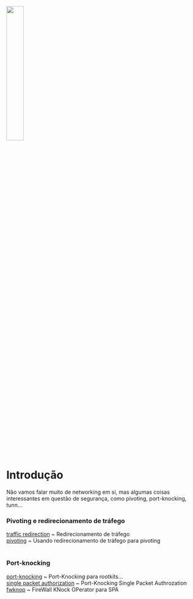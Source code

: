 <img width="30%" src="https://i.imgur.com/ULwPfn3.png"></img>

# Introdução
Não vamos falar muito de networking em sí, mas algumas coisas interessantes em questão de segurança, como pivoting, port-knocking, tunn...

### Pivoting e redirecionamento de tráfego
[traffic redirection](pivot/tr.md) ~ Redirecionamento de tráfego<br>
[pivoting](pivot/pivoting.md) ~ Usando redirecionamento de tráfego para pivoting<br><br>

### Port-knocking
[port-knocking](pknock/pkn.md) ~ Port-Knocking para rootkits...<br>
[single packet authorization](pknock/spa.md) ~ Port-Knocking Single Packet Authrozation<br>
[fwknop](pknock/fwknop.md) ~ FireWall KNock OPerator para SPA<br>
